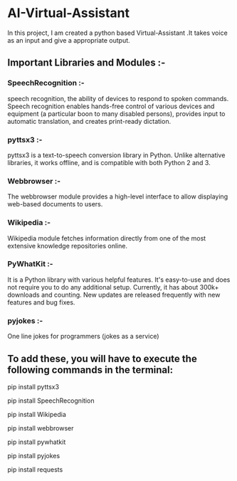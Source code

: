 # AI-Virtual-Assistant
In this project, I am created a  python based Virtual-Assistant .It takes voice as an input and give a appropriate output.

## Important Libraries and Modules :- 

### SpeechRecognition :- 
speech recognition, the ability of devices to respond to spoken commands. Speech recognition enables hands-free control of various devices and equipment (a particular boon to many disabled persons), provides input to automatic translation, and creates print-ready dictation.

### pyttsx3 :- 
pyttsx3 is a text-to-speech conversion library in Python. Unlike alternative libraries, it works offline, and is compatible with both Python 2 and 3.

### Webbrowser :-  
The webbrowser module provides a high-level interface to allow displaying web-based documents to users.

### Wikipedia :- 
Wikipedia module fetches information directly from one of the most extensive knowledge repositories online.

### PyWhatKit :- 
It is a Python library with various helpful features. It's easy-to-use and does not require you to do any additional setup. Currently, it has about 300k+ downloads and counting. New updates are released frequently with new features and bug fixes.

### pyjokes :- 
One line jokes for programmers (jokes as a service)


## To add these, you will have to execute the following commands in the terminal:

pip install pyttsx3

pip install SpeechRecognition

pip install Wikipedia

pip install webbrowser

pip install pywhatkit

pip install pyjokes

pip install requests



